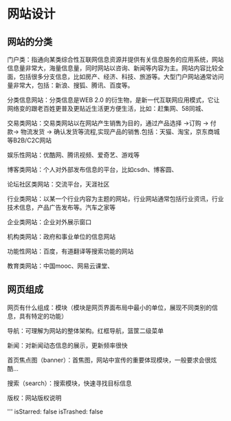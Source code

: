   # 网站设计
  ## 网站的分类
  门户类：指通向某类综合性互联网信息资源并提供有关信息服务的应用系统，网站信息量非常大，海量信息量，同时网站以咨询、新闻等内容为主。网站内容比较全面，包括很多分支信息，比如房产、经济、科技、旅游等。大型门户网站通常访问量非常大，包括：新浪、搜狐、腾讯、百度等。
  
  分类信息网站：分类信息是WEB 2.0 的衍生物，是新一代互联网应用模式，它让网络变的跟老百姓更普及更贴近生活更方便生活，比如：赶集网、58同城、
  
  交易类网站：交易类网站以在网站产生销售为目的，通过产品选择 ->订购 -> 付款-> 物流发货 -> 确认发货等流程,实现产品的销售.包括：天猫、淘宝，京东商城等B2B/C2C网站　
  
  娱乐性网站：优酷网、腾讯视频、爱奇艺、游戏等
  
  博客类网站：个人对外部发布信息的平台，比如csdn、博客圆、　　
  
  论坛社区类网站：交流平台，天涯社区
  
  行业类网站：以某一个行业内容为主题的网站，行业网站通常包括行业资讯，行业技术信息，产品广告发布等。汽车之家等　　　　　
  
  企业类网站：企业对外展示窗口
  
  机构类网站：政府和事业单位的信息网站　　　　　
  
  功能性网站：百度，有道翻译等搜索功能的网站
  
  教育类网站：中国mooc、网易云课堂、
  ## 网页组成
  网页有什么组成：模块（模块是网页界面布局中最小的单位，展现不同类别的信息，具有特定的功能）
  
  导航：可理解为网站的整体架构。红框导航，篮筐二级菜单
  
  新闻：对新闻动态信息的展示，更新频率很快
  
  首页焦点图（banner）：首焦图，网站中宣传的重要体现模块，一般要求会很炫酷...
  
  搜索（search）：搜索模块，快速寻找目标信息
  
  版权：网站版权说明
  
  
  
  
'''
isStarred: false
isTrashed: false
